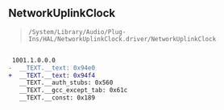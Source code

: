 ## NetworkUplinkClock

> `/System/Library/Audio/Plug-Ins/HAL/NetworkUplinkClock.driver/NetworkUplinkClock`

```diff

 1001.1.0.0.0
-  __TEXT.__text: 0x94e0
+  __TEXT.__text: 0x94f4
   __TEXT.__auth_stubs: 0x560
   __TEXT.__gcc_except_tab: 0x61c
   __TEXT.__const: 0x189

```
